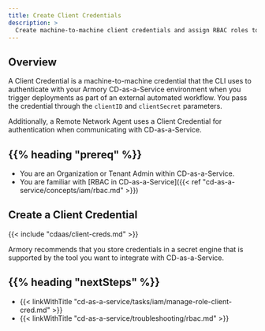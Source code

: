 ```yaml
---
title: Create Client Credentials
description: >
  Create machine-to-machine client credentials and assign RBAC roles to them in Armory CD-as-a-Service.
---
```


## Overview

A Client Credential is a machine-to-machine credential that the CLI uses to authenticate with your Armory CD-as-a-Service environment when you trigger deployments as part of an external automated workflow. You pass the credential through the `clientID` and `clientSecret` parameters.

Additionally, a Remote Network Agent uses a Client Credential for authentication when communicating with CD-as-a-Service.

## {{% heading "prereq" %}}

* You are an Organization or Tenant Admin within CD-as-a-Service.
* You are familiar with [RBAC in CD-as-a-Service]({{< ref "cd-as-a-service/concepts/iam/rbac.md" >}})


## Create a Client Credential

{{< include "cdaas/client-creds.md" >}}

Armory recommends that you store credentials in a secret engine that is supported by the tool you want to integrate with CD-as-a-Service.

## {{% heading "nextSteps" %}}

* {{< linkWithTitle "cd-as-a-service/tasks/iam/manage-role-client-cred.md" >}}
* {{< linkWithTitle "cd-as-a-service/troubleshooting/rbac.md" >}}
